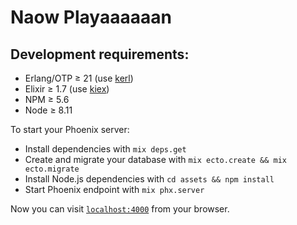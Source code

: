 # Naow Playaaaaaan

## Development requirements:

* Erlang/OTP ≥ 21 (use [kerl](https://github.com/kerl/kerl))
* Elixir ≥ 1.7 (use [kiex](https://github.com/taylor/kiex))
* NPM ≥ 5.6
* Node ≥ 8.11

To start your Phoenix server:
  * Install dependencies with `mix deps.get`
  * Create and migrate your database with `mix ecto.create && mix ecto.migrate`
  * Install Node.js dependencies with `cd assets && npm install`
  * Start Phoenix endpoint with `mix phx.server`

Now you can visit [`localhost:4000`](http://localhost:4000) from your browser.
